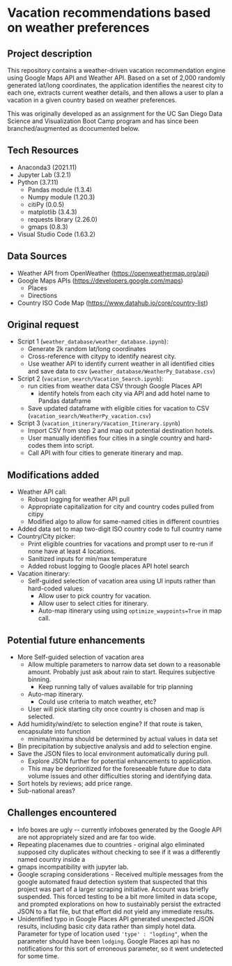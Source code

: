 # Vacation recommendations based on weather preferences

## Project description

This repository contains a weather-driven vacation recommendation engine using Google Maps API and Weather API.  Based on a set of 2,000 randomly generated lat/long coordinates, the application identifies the nearest city to each one, extracts current weather details, and then allows a user to plan a vacation in a given country based on weather preferences.

This was originally developed as an assignment for the UC San Diego Data Science and Visualization Boot Camp program and has since been branched/augmented as dcocumented below.

## Tech Resources 
* Anaconda3 (2021.11)
* Jupyter Lab (3.2.1)
* Python (3.7.11)
    * Pandas module (1.3.4)
    * Numpy module (1.20.3)
    * citiPy (0.0.5)
    * matplotlib (3.4.3)
    * requests library (2.26.0)
    * gmaps (0.8.3)
* Visual Studio Code (1.63.2)

## Data Sources

* Weather API from OpenWeather (https://openweathermap.org/api)
* Google Maps APIs (https://developers.google.com/maps)
    * Places
    * Directions
* Country ISO Code Map (https://www.datahub.io/core/country-list)

## Original request

* Script 1 (`weather_database/weather_database.ipynb`):
    * Generate 2k random lat/long coordinates
    * Cross-reference with citypy to identify nearest city.
    * Use weather API to identify current weather in all identified cities and save data to csv (`weather_database/WeatherPy_Database.csv`)
* Script 2 (`vacation_search/Vacation_Search.ipynb`):
    * run cities from weather data CSV through Google Places API
        * identify hotels from each city via API and add hotel name to Pandas dataframe
    * Save updated dataframe with eligible cities for vacation to CSV (`vacation_search/WeatherPy_vacation.csv`)
* Script 3 (`vacation_itinerary/Vacation_Itinerary.ipynb`)
    * Import CSV from step 2 and map out potential destination hotels.
    * User manually identifies four cities in a single country and hard-codes them into script.
    * Call API with four cities to generate itinerary and map.

## Modifications added

* Weather API call:
    * Robust logging for weather API pull
    * Appropriate capitalization for city and country codes pulled from citipy
    * Modified algo to allow for same-named cities in different countries   
* Added data set to map two-digit ISO country code to full country name
* Country/City picker: 
    * Print eligible countries for vacations and prompt user to re-run if none have at least 4 locations.
    * Sanitized inputs for min/max temperature
    * Added robust logging to Google places API hotel search
* Vacation itinerary:
    * Self-guided selection of vacation area using UI inputs rather than hard-coded values:
        * Allow user to pick country for vacation.
        * Allow user to select cities for itinerary.
        * Auto-map itinerary using using `optimize_waypoints=True` in map call.

## Potential future enhancements

* More Self-guided selection of vacation area
    * Allow multiple parameters to narrow data set down to a reasonable amount.  Probably just ask about rain to start.  Requires subjective binning.
        * Keep running tally of values available for trip planning
    * Auto-map itinerary.
        * Could use criteria to match weather, etc?
    * User will pick starting city once country is chosen and map is selected.
* Add humidity/wind/etc to selection engine?  If that route is taken, encapsulate into function
    * minima/maxima should be determined by actual values in data set
* Bin precipitation by subjective analysis and add to selection engine.
* Save the JSON files to local environment automatically during pull.
    * Explore JSON further for potential enhancements to application.
    * This may be deprioritized for the foreseeable future due to data volume issues and other difficulties storing and identifying data.
* Sort hotels by reviews; add price range.
* Sub-national areas?

## Challenges encountered

* Info boxes are ugly -- currently infoboxes generated by the Google API are not appropriately sized and are far too wide.
* Repeating placenames due to countries - original algo eliminated supposed city duplicates without checking to see if it was a differently named country inside a 
* gmaps incompatibility with jupyter lab.
* Google scraping considerations - Received multiple messages from the google automated fraud detection system that suspected that this project was part of a larger scraping initiative.  Account was briefly suspended.  This forced testing to be a bit more limited in data scope, and prompted explorations on how to sustainably persist the extracted JSON to a flat file, but that effort did not yield any immediate results.
* Unidentified typo in Google Places API generated unexpected JSON results, including basic city data rather than simply hotel data.  Parameter for type of location used `'type' : "logding"`, when the parameter should have been `lodging`.  Google Places api has no notifications for this sort of erroneous parameter, so it went undetected for some time.